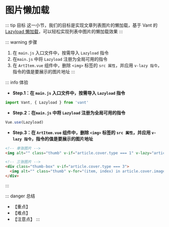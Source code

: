 # 图片懒加载

::: tip 目标
这一小节，我们的目标是实现文章列表图片的懒加载，基于 Vant 的 [Lazyload 懒加载](https://vant-contrib.gitee.io/vant/#/zh-CN/lazyload)，可以轻松实现列表中图片的懒加载效果
:::

::: warning 步骤

1. 在 `main.js` 入口文件中，按需导入 `Lazyload` 指令
2. 在`main.js` 中将 `Lazyload` 注册为全局可用的指令
3. 在 `ArtItem.vue` 组件中，删除 `<img>` 标签的 `src 属性`，并应用 `v-lazy 指令`，指令的值是要展示的图片地址
:::

::: info 体验

* **Step.1：在 `main.js` 入口文件中，按需导入 `Lazyload` 指令**

```js
import Vant, { Lazyload } from 'vant'
```

* **Step.2：在`main.js` 中将 `Lazyload` 注册为全局可用的指令**

```js
Vue.use(Lazyload)
```

* **Step.3：在 `ArtItem.vue` 组件中，删除 `<img>` 标签的 `src 属性`，并应用 `v-lazy 指令`，指令的值是要展示的图片地址**

```html
<!-- 单张图片 -->
<img alt="" class="thumb" v-if="article.cover.type === 1" v-lazy="article.cover.images[0]">

<!-- 三张图片 -->
<div class="thumb-box" v-if="article.cover.type === 3">
  <img alt="" class="thumb" v-for="(item, index) in article.cover.images" :key="index" v-lazy="item">
</div>
```

:::

::: danger 总结

* 【重点】
* 【难点】
* 【注意点】
:::
